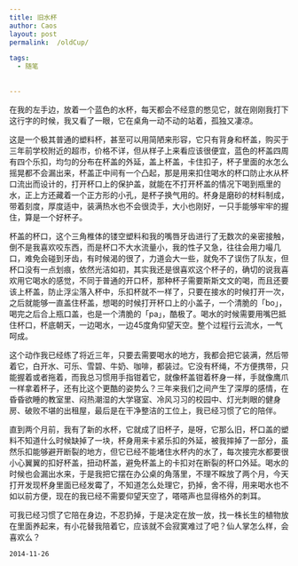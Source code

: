```yaml
---
title: 旧水杯
author: Caos
layout: post
permalink:  /oldCup/

tags:
  - 随笔
  
  
---
```



在我的左手边，放着一个蓝色的水杯，每天都会不经意的憋见它，就在刚刚我打下这行字的时候，我又看了一眼，它在桌角一动不动的站着，孤独又凄凉。
<!--more-->
这是一个极其普通的塑料杯，甚至可以用简陋来形容，它只有背身和杯盖，购买于三年前学校附近的超市，价格不详，但从样子上来看应该很便宜，蓝色的杯盖四周有四个乐扣，均匀的分布在杯盖的外延，盖上杯盖，卡住扣子，杯子里面的水怎么摇晃都不会漏出来，杯盖正中间有一个凸起，那是用来扣住喝水的杯口防止水从杯口流出而设计的，打开杯口上的保护盖，就能在不打开杯盖的情况下喝到瓶里的水，正上方还藏着一个正方形的小孔，是杯子换气用的。杯身是磨砂的材料制成，带着刻度，厚度适中，装满热水也不会很烫手，大小也刚好，一只手能够牢牢的握住，算是一个好杯子。

杯盖的杯口，这个三角椎体的镂空塑料和我的嘴唇牙齿进行了无数次的亲密接触，倒不是我喜欢咬东西，而是杯口不大水流量小，我的性子又急，往往会用力嘬几口，难免会碰到牙齿，有时候渴的很了，力道会大一些，就免不了误伤了队友，但杯口没有一点划痕，依然光洁如初，其实我还是很喜欢这个杯子的，确切的说我喜欢用它喝水的感觉，不同于普通的开口杯，那种杯子需要斯斯文文的喝，而且还要该上杯盖，防止浮尘落入杯中，乐扣杯就不一样了，只要在接水的时候打开一次，之后就能够一直盖住杯盖，想喝的时候打开杯口上的小盖子，一个清脆的「bo」，喝完之后合上瓶口盖，也是一个清脆的「pa」，酷极了。喝水的时候需要用嘴巴抵住杯口，杯底朝天，一边喝水，一边45度角仰望天空。整个过程行云流水，一气呵成。

这个动作我已经练了将近三年，只要去需要喝水的地方，我都会把它装满，然后带着它，白开水、可乐、雪碧、牛奶、咖啡，都装过。它没有杯绳，不方便携带，只能握着或者拖着，而我总习惯用手指钳着它，就像杯盖钳着杯身一样，手就像鹰爪一样拿着杯子，还有比这个更酷的姿势么？三年来我们之间产生了深厚的感情，在昏昏欲睡的教室里、闷热潮湿的大学寝室、冷风习习的校园中、灯光刺眼的健身房、破败不堪的出租屋，最后是在干净整洁的工位上，我已经习惯了它的陪伴。

直到两个月前，我有了新的水杯，它就成了旧杯子，是呀，它那么旧，杯口盖的塑料不知道什么时候缺掉了一块，杯身用来卡紧乐扣的外延，被我摔掉了一部分，虽然乐扣能够避开断裂的地方，但它已经不能堵住水杯内的水了，每次接完水都要很小心翼翼的扣好杯盖，扭动杯盖，避免杯盖上的卡扣对在断裂的杯口外延。喝水的时候也会漏出水来，于是我把它摆在办公桌的角落里，不理不睬放了两个月，今天打开发现杯身里面已经发霉了，不知道怎么处理它，扔掉，舍不得，用来喝水也不如以前方便，现在的我已经不需要仰望天空了，嗒嗒声也显得格外的刺耳。

可我已经习惯了它陪在身边，不忍扔掉，于是决定在放一放，找一株长生的植物放在里面养起来，有小花替我陪着它，应该就不会寂寞难过了吧？仙人掌怎么样，会喜欢么？

`2014-11-26`
